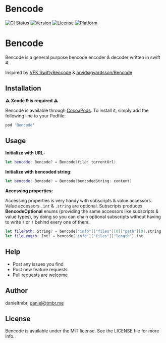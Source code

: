 # Bencode

[![CI Status](http://img.shields.io/travis/acct<blob>=<NULL>/Bencode.svg?style=flat)](https://travis-ci.org/acct<blob>=<NULL>/Bencode)
[![Version](https://img.shields.io/cocoapods/v/Bencode.svg?style=flat)](http://cocoapods.org/pods/Bencode)
[![License](https://img.shields.io/cocoapods/l/Bencode.svg?style=flat)](http://cocoapods.org/pods/Bencode)
[![Platform](https://img.shields.io/cocoapods/p/Bencode.svg?style=flat)](http://cocoapods.org/pods/Bencode)

# Bencode

Bencode is a general purpose bencode encoder & decoder written in swift 4.

Inspired by [VFK SwiftyBencode][vfk] & [arvidsigvardsson/Bencode][abc]

## Installation

**⚠️ Xcode 9 is required ⚠️**

Bencode is available through [CocoaPods](http://cocoapods.org).
To install it, simply add the following line to your Podfile:

```ruby
pod 'Bencode'
```

## Usage

**Initialize with URL:**

```swift
let bencode: Bencode? = Bencode(file: torrentUrl)
```

**Initialize with bencoded string:**

```swift
let bencode: Bencode? = Bencode(bencodedString: content)
```

**Accessing properties:**

Accessing properties is very handy with subscripts & value accessors.
Value accessors `.int` & `.string` are optional.
Subscripts produces **BencodeOptional** enums (providing the same accessors like subscripts & value types), by doing so you can chain optional subscripts without having to write `?` or `!` behind every one of them.

```swift
let filePath: String? = bencode["info"]["files"][0]["path"][0].string
let fileLength: Int? = bencode["info"]["files"]["length"].int
```

## Help

* Post any issues you find
* Post new feature requests
* Pull requests are welcome

## Author

danieltmbr, daniel@tmbr.me

## License

Bencode is available under the MIT license. See the LICENSE file for more info.


[vfk]: https://github.com/VFK/SwiftyBencode
[abc]: https://github.com/arvidsigvardsson/Bencode
